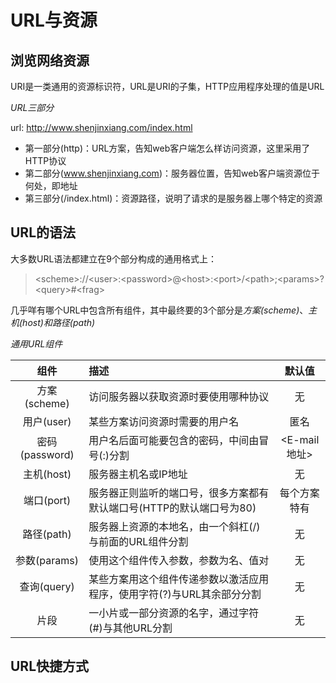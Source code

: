 # URL与资源

## 浏览网络资源
URI是一类通用的资源标识符，URL是URI的子集，HTTP应用程序处理的值是URL

*URL三部分*

url: http://www.shenjinxiang.com/index.html

* 第一部分(http)：URL方案，告知web客户端怎么样访问资源，这里采用了HTTP协议
* 第二部分(www.shenjinxiang.com)：服务器位置，告知web客户端资源位于何处，即地址
* 第三部分(/index.html)：资源路径，说明了请求的是服务器上哪个特定的资源

## URL的语法

大多数URL语法都建立在9个部分构成的通用格式上：
> &lt;scheme&gt;://&lt;user&gt;:&lt;password&gt;@&lt;host&gt;:&lt;port&gt;/&lt;path&gt;;&lt;params&gt;?&lt;query&gt;#&lt;frag&gt;

几乎咩有哪个URL中包含所有组件，其中最终要的3个部分是*方案(scheme)*、*主机(host)*和*路径(path)*

*通用URL组件*

|组件|描述|默认值|
|:--:|:--|:--:|
|方案(scheme)|访问服务器以获取资源时要使用哪种协议|无|
|用户(user)|某些方案访问资源时需要的用户名|匿名|
|密码(password)|用户名后面可能要包含的密码，中间由冒号(:)分割|&lt;E-mail 地址&gt;|
|主机(host)|服务器主机名或IP地址|无|
|端口(port)|服务器正则监听的端口号，很多方案都有默认端口号(HTTP的默认端口号为80)|每个方案特有|
|路径(path)|服务器上资源的本地名，由一个斜杠(/)与前面的URL组件分割|无|
|参数(params)|使用这个组件传入参数，参数为名、值对|无|
|查询(query)|某些方案用这个组件传递参数以激活应用程序，使用字符(?)与URL其余部分分割|无|
|片段|一小片或一部分资源的名字，通过字符(#)与其他URL分割|无|

## URL快捷方式
